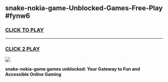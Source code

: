 
## snake-nokia-game-Unblocked-Games-Free-Play #fynw6
<h3>
<a href="https://us.freeplayer.one?title=snake-nokia-game&ref=9M">CLICK TO PLAY</a></h3>
<hr>

<h3>
<a href="https://us.freeplayer.one?title=snake-nokia-game&ref=9M">CLICK 2 PLAY</a>
  
</h3>

<a href="https://us.freeplayer.one?title=snake-nokia-game&ref=9M"><img src="https://clearcache.store/games.png"></a>


**snake-nokia-game games unblocked: Your Gateway to Fun and Accessible Online Gaming**

